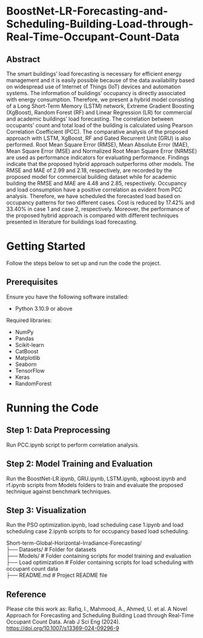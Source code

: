 # **BoostNet-LR-Forecasting-and-Scheduling-Building-Load-through-Real-Time-Occupant-Count-Data**
## Abstract
The smart buildings’ load forecasting is necessary for efficient energy management and it is easily possible because of the data availability based on widespread use of Internet of Things (IoT) devices and automation systems. The information of buildings’ occupancy is directly associated with energy consumption. Therefore, we present a hybrid model consisting of a Long Short-Term Memory (LSTM) network, Extreme Gradient Boosting (XgBoost), Random Forest (RF) and Linear Regression (LR) for commercial and academic buildings’ load forecasting. The correlation between occupants’ count and total load of the building is calculated using Pearson Correlation Coefficient (PCC). The comparative analysis of the proposed approach with LSTM, XgBoost, RF and Gated Recurrent Unit (GRU) is also performed. Root Mean Square Error (RMSE), Mean Absolute Error (MAE), Mean Square Error (MSE) and Normalized Root Mean Square Error (NRMSE) are used as performance indicators for evaluating performance. Findings indicate that the proposed hybrid approach outperforms other models. The RMSE and MAE of 2.99 and 2.18, respectively, are recorded by the proposed model for commercial building dataset while for academic building the RMSE and MAE are 4.48 and 2.85, respectively. Occupancy and load consumption have a positive correlation as evident from PCC analysis. Therefore, we have scheduled the forecasted load based on occupancy patterns for two different cases. Cost is reduced by 17.42% and 33.40% in case 1 and case 2, respectively. Moreover, the performance of the proposed hybrid approach is compared with different techniques presented in literature for buildings load forecasting.

# Getting Started
Follow the steps below to set up and run the code the project.

## Prerequisites
Ensure you have the following software installed:<br>
- Python 3.10.9 or above<br>

Required libraries: <br>
 -  NumPy<br>
 -  Pandas<br>
 -  Scikit-learn<br>
 -  CatBoost<br>
 -  Matplotlib<br>
 -  Seaborn<br>
 -  TensorFlow<br>
 -  Keras<br>
 -  RandomForest<br>

# Running the Code
## Step 1: Data Preprocessing
Run PCC.ipynb script to perform correlation analysis.<br>

## Step 2: Model Training and Evaluation

Run the BoostNet-LR.ipynb, GRU.ipynb, LSTM.ipynb, xgboost.ipynb and rf.ipynb scripts from Models folders to train and evaluate the proposed technique against benchmark techniques.

## Step 3: Visualization
Run the PSO optimization.ipynb, load scheduling case 1.ipynb and load scheduling case 2.ipynb scripts to for occupancy based load scheduling.

Short-term-Global-Horizontal-Irradiance-Forecasting/ <br>
├── Datasets/                   # Folder for datasets <br>
├── Models/                     # Folder containing scripts for model training and evaluation <br>
├── Load optimization             # Folder containing scripts for load scheduling with occupant count data <br>
├── README.md                   # Project README file <br>
## Reference
Please cite this work as:
Rafiq, I., Mahmood, A., Ahmed, U. et al. A Novel Approach for Forecasting and Scheduling Building Load through Real-Time Occupant Count Data. Arab J Sci Eng (2024). https://doi.org/10.1007/s13369-024-09296-9
